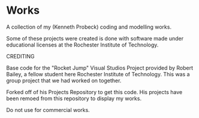 # Works

A collection of my (Kenneth Probeck) coding and modelling works.

Some of these projects were created is done with software made under educational licenses at 
the Rochester Institute of Technology. 

CREDITING

Base code for the "Rocket Jump" Visual Studios Project provided
by Robert Bailey, a fellow student here Rochester Institute of Technology.
This was a group project that we had worked on together.

Forked off of his Projects Repository to get this code.
His projects have been remoed from this repository to
display my works.


Do not use for commercial works.
